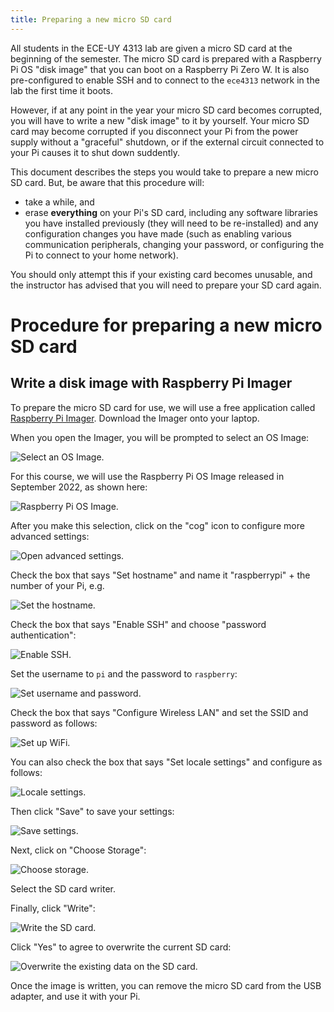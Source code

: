 ```yaml
---
title: Preparing a new micro SD card
---
```


All students in the ECE-UY 4313 lab are given a micro SD card at the beginning of the semester. The micro SD card is prepared with a Raspberry Pi OS "disk image" that you can boot on a Raspberry Pi Zero W. It is also pre-configured to enable SSH and to connect to the `ece4313` network in the lab the first time it boots.

However, if at any point in the year your micro SD card becomes corrupted, you will have to write a new "disk image" to it by yourself. Your micro SD card may become corrupted if you disconnect your Pi from the power supply without a "graceful" shutdown, or if the external circuit connected to your Pi causes it to shut down suddently.

This document describes the steps you would take to prepare a new micro SD card. But, be aware that this procedure will:

* take a while, and
* erase **everything** on your Pi's SD card, including any software libraries you have installed previously (they will need to be re-installed) and any configuration changes you have made (such as enabling various communication peripherals, changing your password, or configuring the Pi to connect to your home network).

You should only attempt this if your existing card becomes unusable, and the instructor has advised that you will need to prepare your SD card again.

# Procedure for preparing a new micro SD card

## Write a disk image with Raspberry Pi Imager

To prepare the micro SD card for use, we will use a free application called [Raspberry Pi Imager](https://www.raspberrypi.com/software/). Download the Imager onto your laptop.

When you open the Imager, you will be prompted to select an OS Image:

![Select an OS Image.](images/rpi-imager-choose-os.png)

For this course, we will use the Raspberry Pi OS Image released in September 2022, as shown here:

![Raspberry Pi OS Image.](images/rpi-imager-choose-os-2.png)

After you make this selection, click on the "cog" icon to configure more advanced settings:

![Open advanced settings.](images/rpi-imager-cog.png)

Check the box that says "Set hostname" and name it "raspberrypi" + the number of your Pi, e.g. 

![Set the hostname.](images/rpi-imager-hostname.png)

Check the box that says "Enable SSH" and choose "password authentication":

![Enable SSH.](images/rpi-imager-enable-ssh.png)

Set the username to `pi` and the password to `raspberry`:

![Set username and password.](images/rpi-imager-username.png)

Check the box that says "Configure Wireless LAN" and set the SSID and password as follows:

![Set up WiFi.](images/rpi-imager-wifi.png)

You can also check the box that says "Set locale settings" and configure as follows:

![Locale settings.](images/rpi-imager-locale.png)


Then click "Save" to save your settings:

![Save settings.](images/rpi-imager-save-settings.png)



Next, click on "Choose Storage":

![Choose storage.](images/rpi-imager-storage.png)

Select the SD card writer.

Finally, click "Write":

![Write the SD card.](images/rpi-imager-write.png)

Click "Yes" to agree to overwrite the current SD card:

![Overwrite the existing data on the SD card.](images/rpi-imager-overwrite.png)

Once the image is written, you can remove the micro SD card from the USB adapter, and use it with your Pi. 